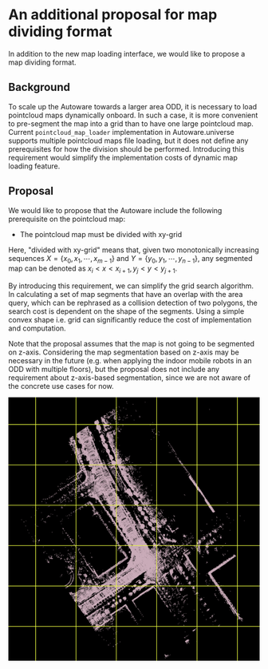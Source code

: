 # An additional proposal for map dividing format
In addition to the new map loading interface, we would like to propose a map dividing format.

## Background
To scale up the Autoware towards a larger area ODD, it is necessary to load pointcloud maps dynamically onboard. In such a case, it is more convenient to pre-segment the map into a grid than to have one large pointcloud map. 
Current `pointcloud_map_loader` implementation in Autoware.universe supports multiple pointcloud maps file loading, but it does not define any prerequisites for how the division should be performed.
Introducing this requirement would simplify the implementation costs of dynamic map loading feature.

## Proposal
We would like to propose that the Autoware include the following prerequisite on the pointcloud map:
- The pointcloud map must be divided with xy-grid

Here, "divided with xy-grid" means that, given two monotonically increasing sequences $X=\lbrace x_0, x_1, \cdots, x_{m-1} \rbrace$ and $Y=\lbrace y_0, y_1, \cdots, y_{n-1} \rbrace$, any segmented map can be denoted as $x_i < x < x_{i+1}, y_j < y < y_{j+1}$.

By introducing this requirement, we can simplify the grid search algorithm. In calculating a set of map segments that have an overlap with the area query, which can be rephrased as a collision detection of two polygons, the search cost is dependent on the shape of the segments. Using a simple convex shape i.e. grid can significantly reduce the cost of implementation and computation.

Note that the proposal assumes that the map is not going to be segmented on z-axis. Considering the map segmentation based on z-axis may be necessary in the future (e.g. when applying the indoor mobile robots in an ODD with multiple floors), but the proposal does not include any requirement about z-axis-based segmentation, since we are not aware of the concrete use cases for now.

![Sample](./figures/map_division_sample.png)